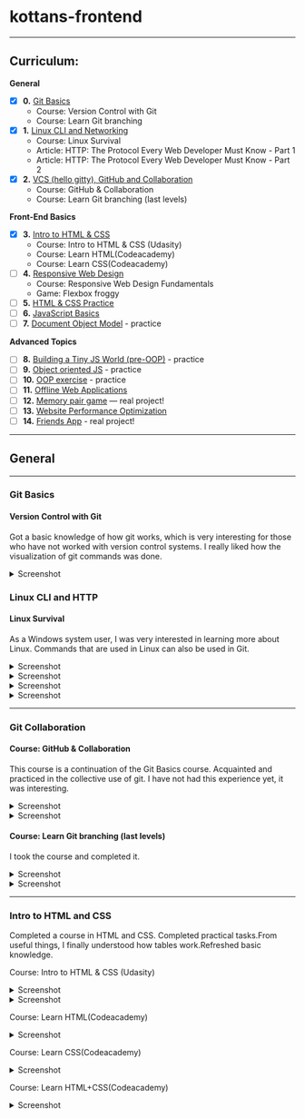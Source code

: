 # kottans-frontend

---

## Curriculum:

**General**
- [x] **0.** [Git Basics](#git-basics)
    - Course: Version Control with Git
    - Course: Learn Git branching
- [x] **1.** [Linux CLI and Networking](#linux-cli-and-http)
    - Course: Linux Survival
    - Article: HTTP: The Protocol Every Web Developer Must Know - Part 1
    - Article: HTTP: The Protocol Every Web Developer Must Know - Part 2
- [x] **2.** [VCS (hello gitty), GitHub and Collaboration](#git-collaboration)
    - Course: GitHub & Collaboration
    - Course: Learn Git branching (last levels)

**Front-End Basics**
- [x] **3.** [Intro to HTML & CSS](#intro-to-html-and-css)
    - Course: Intro to HTML & CSS (Udasity)
    - Course: Learn HTML(Codeacademy)
    - Course: Learn CSS(Codeacademy)
- [ ] **4.** [Responsive Web Design](#responsive-web-design)
    - Course: Responsive Web Design Fundamentals
    - Game: Flexbox froggy
- [ ] **5.** [HTML & CSS Practice]()
- [ ] **6.** [JavaScript Basics]()
- [ ] **7.** [Document Object Model]() - practice

**Advanced Topics**
- [ ] **8.** [Building a Tiny JS World (pre-OOP)]() - practice
- [ ] **9.** [Object oriented JS]() - practice
- [ ] **10.** [OOP exercise]() - practice
- [ ] **11.** [Offline Web Applications]()
- [ ] **12.** [Memory pair game]() — real project!
- [ ] **13.** [Website Performance Optimization]()
- [ ] **14.** [Friends App]() - real project!

---

## General

---

### Git Basics

#### Version Control with Git
Got a basic knowledge of how git works, which is very interesting for those who have not worked with version control systems.
I really liked how the visualization of git commands was done.

<details><summary>Screenshot</summary>
<p>

![Screenshot-image-link](task_git_basics/cursera1.PNG)
![Screenshot-image-link](task_git_basics/cursera2.PNG)

</p>
</details>

### Linux CLI and HTTP

#### Linux Survival

As a Windows system user, I was very interested in learning more about Linux. Commands that are used in Linux can also be used in Git.

<details><summary>Screenshot</summary>
<p>

![Screenshot-image-link](task_linux_cli/Qulz1.PNG)
</p>
</details>
<details><summary>Screenshot</summary>
<p>

![Screenshot-image-link](task_linux_cli/Qulz2.PNG)
</p>
</details>
<details><summary>Screenshot</summary>
<p>

![Screenshot-image-link](task_linux_cli/Qulz3.PNG)
</p>
</details>
<details><summary>Screenshot</summary>
<p>

![Screenshot-image-link](task_linux_cli/Qulz4.PNG)
</p>
</details>

---

### Git Collaboration

#### Course: GitHub & Collaboration

This course is a continuation of the Git Basics course. Acquainted and practiced in the collective use of git. I have not had this experience yet, it was interesting.

<details><summary>Screenshot</summary>
<p>

![Screenshot-image-link](task_git_collaboration/coursera3.PNG)
</p>
</details>

<details><summary>Screenshot</summary>
<p>

![Screenshot-image-link](task_git_collaboration/coursera4.PNG)
</p>
</details>


#### Course: Learn Git branching (last levels)

I took the course and completed it.

<details><summary>Screenshot</summary>
<p>

![Screenshot-image-link](task_git_collaboration/Git1.PNG)
</p>
</details>

<details><summary>Screenshot</summary>
<p>

![Screenshot-image-link](task_git_collaboration/Git2.PNG)
</p>
</details>

---

### Intro to HTML and CSS

Completed a course in HTML and CSS. Completed practical tasks.From useful things, I finally understood how tables work.Refreshed basic knowledge.

Course: Intro to HTML & CSS (Udasity)

<details><summary>Screenshot</summary>
<p>

![Screenshot-image-link](task_html_css_intro/week1.1.PNG)
</p>
</details>
<details><summary>Screenshot</summary>
<p>

![Screenshot-image-link](task_html_css_intro/week1.2.PNG)
</p>
</details>

Course: Learn HTML(Codeacademy)

<details><summary>Screenshot</summary>
<p>

![Screenshot-image-link](task_html_css_intro/HTML-done.PNG)
</p>
</details>

Course: Learn CSS(Codeacademy)

<details><summary>Screenshot</summary>
<p>

![Screenshot-image-link](task_html_css_intro/CSS-DANE.PNG)
</p>
</details>

Course: Learn HTML+CSS(Codeacademy)

<details><summary>Screenshot</summary>
<p>

![Screenshot-image-link](task_html_css_intro/HTML_CSS.PNG)
</p>
</details>